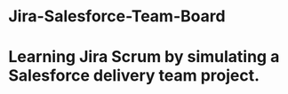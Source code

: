 # Jira-Salesforce-Team-Board
# Learning Jira Scrum by simulating a Salesforce delivery team project.
